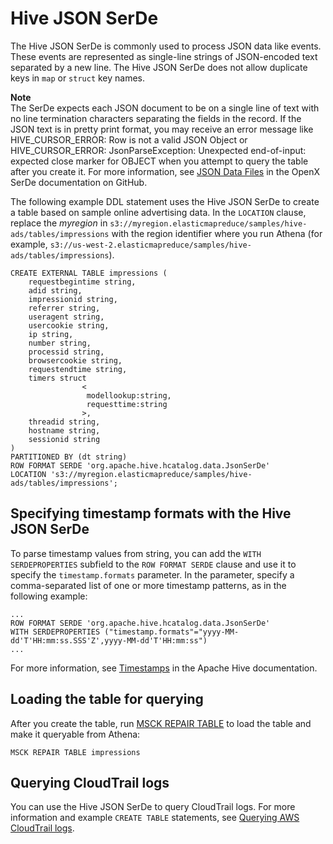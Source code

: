 # Hive JSON SerDe<a name="hive-json-serde"></a>

The Hive JSON SerDe is commonly used to process JSON data like events\. These events are represented as single\-line strings of JSON\-encoded text separated by a new line\. The Hive JSON SerDe does not allow duplicate keys in `map` or `struct` key names\.

**Note**  
The SerDe expects each JSON document to be on a single line of text with no line termination characters separating the fields in the record\. If the JSON text is in pretty print format, you may receive an error message like HIVE\_CURSOR\_ERROR: Row is not a valid JSON Object or HIVE\_CURSOR\_ERROR: JsonParseException: Unexpected end\-of\-input: expected close marker for OBJECT when you attempt to query the table after you create it\. For more information, see [JSON Data Files](https://github.com/rcongiu/Hive-JSON-Serde#json-data-files) in the OpenX SerDe documentation on GitHub\. 

The following example DDL statement uses the Hive JSON SerDe to create a table based on sample online advertising data\. In the `LOCATION` clause, replace the *myregion* in `s3://myregion.elasticmapreduce/samples/hive-ads/tables/impressions` with the region identifier where you run Athena \(for example, `s3://us-west-2.elasticmapreduce/samples/hive-ads/tables/impressions`\)\.

```
CREATE EXTERNAL TABLE impressions (
    requestbegintime string,
    adid string,
    impressionid string,
    referrer string,
    useragent string,
    usercookie string,
    ip string,
    number string,
    processid string,
    browsercookie string,
    requestendtime string,
    timers struct
                <
                 modellookup:string, 
                 requesttime:string
                >,
    threadid string, 
    hostname string,
    sessionid string
)   
PARTITIONED BY (dt string)
ROW FORMAT SERDE 'org.apache.hive.hcatalog.data.JsonSerDe'
LOCATION 's3://myregion.elasticmapreduce/samples/hive-ads/tables/impressions';
```

## Specifying timestamp formats with the Hive JSON SerDe<a name="hive-json-serde-timestamp-formats"></a>

To parse timestamp values from string, you can add the `WITH SERDEPROPERTIES` subfield to the `ROW FORMAT SERDE` clause and use it to specify the `timestamp.formats` parameter\. In the parameter, specify a comma\-separated list of one or more timestamp patterns, as in the following example:

```
...
ROW FORMAT SERDE 'org.apache.hive.hcatalog.data.JsonSerDe'
WITH SERDEPROPERTIES ("timestamp.formats"="yyyy-MM-dd'T'HH:mm:ss.SSS'Z',yyyy-MM-dd'T'HH:mm:ss")
...
```

For more information, see [Timestamps](https://cwiki.apache.org/confluence/display/hive/languagemanual+types#LanguageManualTypes-TimestampstimestampTimestamps) in the Apache Hive documentation\.

## Loading the table for querying<a name="hive-json-serde-loading-the-table"></a>

After you create the table, run [MSCK REPAIR TABLE](msck-repair-table.md) to load the table and make it queryable from Athena:

```
MSCK REPAIR TABLE impressions
```

## Querying CloudTrail logs<a name="hive-json-serde-querying-cloud-trail-logs"></a>

You can use the Hive JSON SerDe to query CloudTrail logs\. For more information and example `CREATE TABLE` statements, see [Querying AWS CloudTrail logs](cloudtrail-logs.md)\.